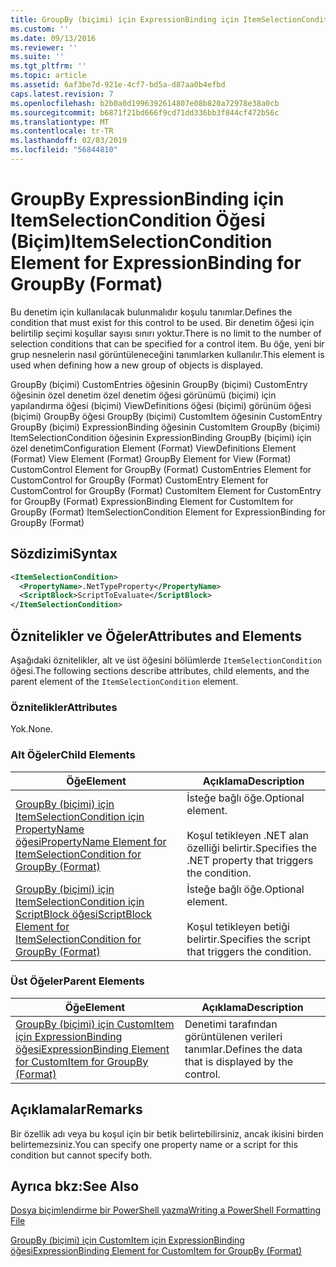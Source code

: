 ```yaml
---
title: GroupBy (biçimi) için ExpressionBinding için ItemSelectionCondition öğesi | Microsoft Docs
ms.custom: ''
ms.date: 09/13/2016
ms.reviewer: ''
ms.suite: ''
ms.tgt_pltfrm: ''
ms.topic: article
ms.assetid: 6af3be7d-921e-4cf7-bd5a-d87aa0b4efbd
caps.latest.revision: 7
ms.openlocfilehash: b2b0a0d1996392614807e08b820a72978e38a0cb
ms.sourcegitcommit: b6871f21bd666f9cd71dd336bb3f844cf472b56c
ms.translationtype: MT
ms.contentlocale: tr-TR
ms.lasthandoff: 02/03/2019
ms.locfileid: "56844810"
---
```

# <a name="itemselectioncondition-element-for-expressionbinding-for-groupby-format"></a><span data-ttu-id="e4d59-102">GroupBy ExpressionBinding için ItemSelectionCondition Öğesi (Biçim)</span><span class="sxs-lookup"><span data-stu-id="e4d59-102">ItemSelectionCondition Element for ExpressionBinding for GroupBy (Format)</span></span>

<span data-ttu-id="e4d59-103">Bu denetim için kullanılacak bulunmalıdır koşulu tanımlar.</span><span class="sxs-lookup"><span data-stu-id="e4d59-103">Defines the condition that must exist for this control to be used.</span></span> <span data-ttu-id="e4d59-104">Bir denetim öğesi için belirtilip seçimi koşullar sayısı sınırı yoktur.</span><span class="sxs-lookup"><span data-stu-id="e4d59-104">There is no limit to the number of selection conditions that can be specified for a control item.</span></span> <span data-ttu-id="e4d59-105">Bu öğe, yeni bir grup nesnelerin nasıl görüntüleneceğini tanımlarken kullanılır.</span><span class="sxs-lookup"><span data-stu-id="e4d59-105">This element is used when defining how a new group of objects is displayed.</span></span>

<span data-ttu-id="e4d59-106">GroupBy (biçimi) CustomEntries öğesinin GroupBy (biçimi) CustomEntry öğesinin özel denetim özel denetim öğesi görünümü (biçimi) için yapılandırma öğesi (biçimi) ViewDefinitions öğesi (biçimi) görünüm öğesi (biçimi) GroupBy öğesi GroupBy (biçimi) CustomItem öğesinin CustomEntry GroupBy (biçimi) ExpressionBinding öğesinin CustomItem GroupBy (biçimi) ItemSelectionCondition öğesinin ExpressionBinding GroupBy (biçimi) için özel denetim</span><span class="sxs-lookup"><span data-stu-id="e4d59-106">Configuration Element (Format) ViewDefinitions Element (Format) View Element (Format) GroupBy Element for View (Format) CustomControl Element for GroupBy (Format) CustomEntries Element for CustomControl for GroupBy (Format) CustomEntry Element for CustomControl for GroupBy (Format) CustomItem Element for CustomEntry for GroupBy (Format) ExpressionBinding Element for CustomItem for GroupBy (Format) ItemSelectionCondition Element for ExpressionBinding for GroupBy (Format)</span></span>

## <a name="syntax"></a><span data-ttu-id="e4d59-107">Sözdizimi</span><span class="sxs-lookup"><span data-stu-id="e4d59-107">Syntax</span></span>

```xml
<ItemSelectionCondition>
  <PropertyName>.NetTypeProperty</PropertyName>
  <ScriptBlock>ScriptToEvaluate</ScriptBlock>
</ItemSelectionCondition>
```

## <a name="attributes-and-elements"></a><span data-ttu-id="e4d59-108">Öznitelikler ve Öğeler</span><span class="sxs-lookup"><span data-stu-id="e4d59-108">Attributes and Elements</span></span>

<span data-ttu-id="e4d59-109">Aşağıdaki öznitelikler, alt ve üst öğesini bölümlerde `ItemSelectionCondition` öğesi.</span><span class="sxs-lookup"><span data-stu-id="e4d59-109">The following sections describe attributes, child elements, and the parent element of the `ItemSelectionCondition` element.</span></span>

### <a name="attributes"></a><span data-ttu-id="e4d59-110">Öznitelikler</span><span class="sxs-lookup"><span data-stu-id="e4d59-110">Attributes</span></span>

<span data-ttu-id="e4d59-111">Yok.</span><span class="sxs-lookup"><span data-stu-id="e4d59-111">None.</span></span>

### <a name="child-elements"></a><span data-ttu-id="e4d59-112">Alt Öğeler</span><span class="sxs-lookup"><span data-stu-id="e4d59-112">Child Elements</span></span>

|<span data-ttu-id="e4d59-113">Öğe</span><span class="sxs-lookup"><span data-stu-id="e4d59-113">Element</span></span>|<span data-ttu-id="e4d59-114">Açıklama</span><span class="sxs-lookup"><span data-stu-id="e4d59-114">Description</span></span>|
|-------------|-----------------|
|[<span data-ttu-id="e4d59-115">GroupBy (biçimi) için ItemSelectionCondition için PropertyName öğesi</span><span class="sxs-lookup"><span data-stu-id="e4d59-115">PropertyName Element for ItemSelectionCondition for GroupBy (Format)</span></span>](./propertyname-element-for-itemselectioncondition-for-groupby-format.md)|<span data-ttu-id="e4d59-116">İsteğe bağlı öğe.</span><span class="sxs-lookup"><span data-stu-id="e4d59-116">Optional element.</span></span><br /><br /> <span data-ttu-id="e4d59-117">Koşul tetikleyen .NET alan özelliği belirtir.</span><span class="sxs-lookup"><span data-stu-id="e4d59-117">Specifies the .NET property that triggers the condition.</span></span>|
|[<span data-ttu-id="e4d59-118">GroupBy (biçimi) için ItemSelectionCondition için ScriptBlock öğesi</span><span class="sxs-lookup"><span data-stu-id="e4d59-118">ScriptBlock Element for ItemSelectionCondition for GroupBy (Format)</span></span>](./scriptblock-element-for-itemselectioncondition-for-groupby-format.md)|<span data-ttu-id="e4d59-119">İsteğe bağlı öğe.</span><span class="sxs-lookup"><span data-stu-id="e4d59-119">Optional element.</span></span><br /><br /> <span data-ttu-id="e4d59-120">Koşul tetikleyen betiği belirtir.</span><span class="sxs-lookup"><span data-stu-id="e4d59-120">Specifies the script that triggers the condition.</span></span>|

### <a name="parent-elements"></a><span data-ttu-id="e4d59-121">Üst Öğeler</span><span class="sxs-lookup"><span data-stu-id="e4d59-121">Parent Elements</span></span>

|<span data-ttu-id="e4d59-122">Öğe</span><span class="sxs-lookup"><span data-stu-id="e4d59-122">Element</span></span>|<span data-ttu-id="e4d59-123">Açıklama</span><span class="sxs-lookup"><span data-stu-id="e4d59-123">Description</span></span>|
|-------------|-----------------|
|[<span data-ttu-id="e4d59-124">GroupBy (biçimi) için CustomItem için ExpressionBinding öğesi</span><span class="sxs-lookup"><span data-stu-id="e4d59-124">ExpressionBinding Element for CustomItem for GroupBy (Format)</span></span>](./expressionbinding-element-for-customitem-for-groupby-format.md)|<span data-ttu-id="e4d59-125">Denetimi tarafından görüntülenen verileri tanımlar.</span><span class="sxs-lookup"><span data-stu-id="e4d59-125">Defines the data that is displayed by the control.</span></span>|

## <a name="remarks"></a><span data-ttu-id="e4d59-126">Açıklamalar</span><span class="sxs-lookup"><span data-stu-id="e4d59-126">Remarks</span></span>

<span data-ttu-id="e4d59-127">Bir özellik adı veya bu koşul için bir betik belirtebilirsiniz, ancak ikisini birden belirtemezsiniz.</span><span class="sxs-lookup"><span data-stu-id="e4d59-127">You can specify one property name or a script for this condition but cannot specify both.</span></span>

## <a name="see-also"></a><span data-ttu-id="e4d59-128">Ayrıca bkz:</span><span class="sxs-lookup"><span data-stu-id="e4d59-128">See Also</span></span>

[<span data-ttu-id="e4d59-129">Dosya biçimlendirme bir PowerShell yazma</span><span class="sxs-lookup"><span data-stu-id="e4d59-129">Writing a PowerShell Formatting File</span></span>](./writing-a-powershell-formatting-file.md)

[<span data-ttu-id="e4d59-130">GroupBy (biçimi) için CustomItem için ExpressionBinding öğesi</span><span class="sxs-lookup"><span data-stu-id="e4d59-130">ExpressionBinding Element for CustomItem for GroupBy (Format)</span></span>](./expressionbinding-element-for-customitem-for-groupby-format.md)
